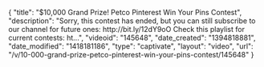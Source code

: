 {
    "title": "$10,000 Grand Prize! Petco Pinterest Win Your Pins Contest",
    "description": "Sorry, this contest has ended, but you can still subscribe to our channel for future ones: http:\/\/bit.ly\/12dY9oO Check this playlist for current contests: ht...",
    "videoid": "145648",
    "date_created": "1394818881",
    "date_modified": "1418181186",
    "type": "captivate",
    "layout": "video",
    "url": "\/v\/10-000-grand-prize-petco-pinterest-win-your-pins-contest\/145648"
}